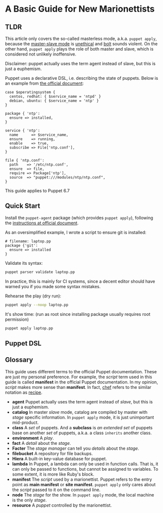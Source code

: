 A Basic Guide for New Marionettists
===================================

## TLDR

This article only covers the so-called masterless mode, a.k.a. `puppet apply`,
because the [master-slave mode] is [unethical] and [bolt] sounds violent. On the other hand, `puppet apply` plays the role of both master and slave, which is considered not unlikely inoffensive.

[master-slave mode]: https://puppet.com/docs/puppet/6.7/architecture.html
[unethical]: https://bugs.python.org/issue34605
[bolt]: https://puppet.com/products/bolt

Disclaimer: puppet actually uses the term agent instead of slave, but this is just a euphemism.

Puppet uses a declarative DSL, i.e. describing the state of puppets. Below is an example from [the official document][doc]:

[doc]: https://puppet.com/docs/puppet/6.7/intro_puppet_language_and_code.html

```puppet
case $operatingsystem {
  centos, redhat: { $service_name = 'ntpd' }
  debian, ubuntu: { $service_name = 'ntp' }
}

package { 'ntp':
  ensure => installed,
}

service { 'ntp':
  name      => $service_name,
  ensure    => running,
  enable    => true,
  subscribe => File['ntp.conf'],
}

file { 'ntp.conf':
  path    => '/etc/ntp.conf',
  ensure  => file,
  require => Package['ntp'],
  source  => "puppet:///modules/ntp/ntp.conf",
}
```

This guide applies to Puppet 6.7

## Quick Start

Install the `puppet-agent` package (which provides `puppet apply`),
following the [instructions at official document][install].

[install]: https://puppet.com/docs/puppet/6.7/install_agents.html

As an oversimplified example, I wrote a script to ensure git is installed:

```puppet
# filename: laptop.pp
package {'git':
  ensure => installed
}
```

Validate its syntax:

```sh
puppet parser validate laptop.pp
```

In practice, this is mainly for CI systems,
since a decent editor should have warned you if you made some syntax mistakes.

Rehearse the play (dry run):

```sh
puppet apply --noop laptop.pp
```

It's show time: (run as root since installing package usually requires root permission)

```sh
puppet apply laptop.pp
```

## Puppet DSL



## Glossary

This guide uses different terms to the official Puppet documentation.
These are just my personal preference.
For example, the *script* term used in this guide is called **manifest** in the official Puppet documentation.
In my opinion, *script* makes more sense than **manifest**.
In fact, [chef] refers to the similar notation as [recipe].


[chef]: https://www.chef.io/
[recipe]: https://docs.chef.io/recipes.html

- **agent** Puppet actually uses the term agent instead of *slave*, but this is just a euphemism.
- **catalog** In master *slave* mode, catalog are compiled by master with *stage* specific information. In `puppet apply` mode, it is just unimportant mid-product.
- **class** A *set* of puppets. And a **subclass** is *an extended set* of puppets base on another *set* of puppets, a.k.a. a class `inherits` another class.
- **environment** A *play*.
- **fact** A *detail* about the *stage*.
- **Facter** The *stage manager* can tell you *details* about the *stage*.
- **filebucket** A repository for file backups.
- **Hiera** A built-in key-value database for puppet.
- **lambda** In Puppet, a lambda can only be used in function calls. That is, it can only be passed to functions, but cannot be assigned to variables. To some extent, it is more like Ruby's block.
- **manifest** The *script* used by a marionettist. Puppet refers to the entry point as **main manifest** or **site manifest**. `puppet apply` only cares about the *script* passed to it on the command line.
- **node** The *stage* for the show. In `puppet apply` mode, the local machine is the only *stage*.
- **resource** A *puppet* controlled by the marionettist.